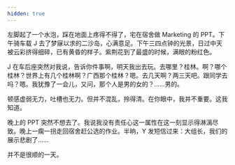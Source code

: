 ```yaml
---
hidden: true
---
```


左脚起了一个水泡，踩在地面上疼得不得了，宅在宿舍做 Marketing 的 PPT。下午骑车载 J 去了梦寐以求的二沙岛，心满意足。下午三四点钟的光景，日过中天被云彩挤得细碎，已有黄昏的样子。紫荆花到了最盛的时候，满眼的粉红色。

J 在车后座突然对我说，告诉你件事啊，明天我出去玩。去哪里？桂林。啊？哪个桂林？世界上有几个桂林啊？广西那个桂林？嗯。去几天啊？两三天吧。跟同学去吗？嗯。我犹豫了一会儿，又问，那个人是男的女的？……男的。

顿感虚弱无力，吐槽也无力。但并不混乱，拎得清。在你眼中，我并不重要。这我知道。

晚上的 PPT 突然不想去了。我说我没有责任心这一属性在这一刻显示得淋漓尽致。晚上一瘸一拐走回宿舍赶公选的作业。半晌，Y 发短信过来：大组长，我们的展示悲剧了……

并不是很顺的一天。
